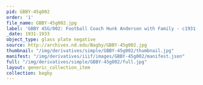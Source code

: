 ```yaml
---
pid: GBBY-45g002
order: '1'
file_name: GBBY-45g002.jpg
label: 'GBBY 45G/002: Football Coach Hunk Anderson with Family - c1931-1933'
_date: 1931-1933
object_type: glass plate negative
source: http://archives.nd.edu/Bagby/GBBY-45g002.jpg
thumbnail: "/img/derivatives/simple/GBBY-45g002/thumbnail.jpg"
manifest: "/img/derivatives/iiif/images/GBBY-45g002/manifest.json"
full: "/img/derivatives/simple/GBBY-45g002/full.jpg"
layout: generic_collection_item
collection: bagby
---
```

